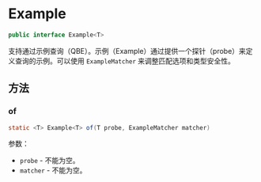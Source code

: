 # Example

```java
public interface Example<T>
```

支持通过示例查询（QBE）。示例（Example）通过提供一个探针（probe）来定义查询的示例。可以使用 `ExampleMatcher` 来调整匹配选项和类型安全性。

## 方法

### of

```java
static <T> Example<T> of(T probe, ExampleMatcher matcher)
```

参数：

- `probe` - 不能为空。
- `matcher` - 不能为空。
